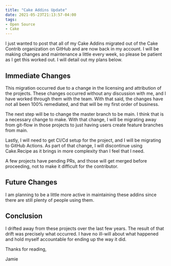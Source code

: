 ```yaml
---
title: "Cake Addins Update"
date: 2021-05-23T21:13:57-04:00
tags:
- Open Source
- Cake
---
```


I just wanted to post that all of my Cake Addins migrated out of the Cake Contrib organization on GitHub and are now back in my account. I will be making changes and maintenance a little every week, so please be patient as I get this worked out. I will detail out my plans below.

## Immediate Changes

This migration occurred due to a change in the licensing and attribution of the projects. These changes occurred without any discussion with me, and I have worked through them with the team. With that said, the changes have not all been 100% remediated, and that will be my first order of business.

The next step will be to change the master branch to be main. I think that is a necessary change to make. With that change, I will be migrating away from git-flow in those projects to just having users create feature branches from main.

Lastly, I will need to get CI/Cd setup for the project, and I will be migrating to GitHub Actions. As part of that change, I will discontinue using Cake.Recipe as it brings in more complexity than I feel that I need.

A few projects have pending PRs, and those will get merged before proceeding, not to make it difficult for the contributor.

## Future Changes

I am planning to be a little more active in maintaining these addins since there are still plenty of people using them.

## Conclusion

I drifted away from these projects over the last few years. The result of that drift was precisely what occurred. I have no ill-will about what happened and hold myself accountable for ending up the way it did.

Thanks for reading,

Jamie

